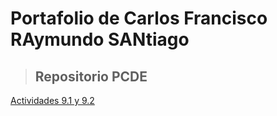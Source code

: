 <html>

<h1>Portafolio de Carlos Francisco RAymundo SANtiago</h1>


>## Repositorio PCDE
<a class="anchor" id="about the project" href="https://cfrasan.github.io/PCDE-Activity-9.1/">Actividades 9.1 y 9.2 </a>

</html>
